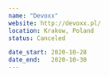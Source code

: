 ```yaml
---
name: "Devoxx"
website: http://devoxx.pl/
location: Krakow, Poland
status: Canceled

date_start: 2020-10-28
date_end:   2020-10-30
---
```

